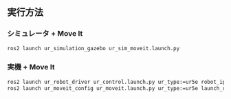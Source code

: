 ## 実行方法
### シミュレータ + Move It
```bash
ros2 launch ur_simulation_gazebo ur_sim_moveit.launch.py
```

### 実機 + Move It
```bash
ros2 launch ur_robot_driver ur_control.launch.py ur_type:=ur5e robot_ip:=${ROBOT_IP} use_sim_time:=false launch_rviz:=false
ros2 launch ur_moveit_config ur_moveit.launch.py ur_type:=ur5e launch_rviz:=true
```